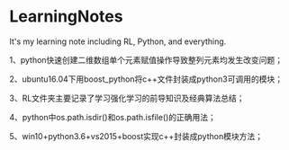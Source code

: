 # LearningNotes
It's my learning note including RL, Python, and everything.

1、python快速创建二维数组单个元素赋值操作导致整列元素均发生改变问题；

2、ubuntu16.04下用boost_python将c++文件封装成python3可调用的模块；

3、RL文件夹主要记录了学习强化学习的前导知识及经典算法总结；

4、python中os.path.isdir()和os.path.isfile()的正确用法；

5、win10+python3.6+vs2015+boost实现c++封装成python模块方法；

